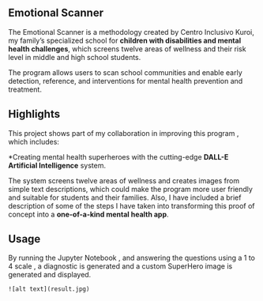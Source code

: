 ## Emotional Scanner 
The Emotional Scanner is a methodology created by Centro Inclusivo Kuroi, my family’s specialized school for **children with
disabilities and mental health challenges**, which screens twelve areas of wellness and their risk level in middle and high school
students. 

The program allows users to scan school communities and enable early detection, reference, and interventions for mental health prevention and treatment.

## Highlights
This project shows part of my collaboration in improving this program , which includes:

*Creating mental health superheroes with the cutting-edge **DALL-E Artificial Intelligence** system. 

The system screens twelve areas of wellness and creates images from simple text descriptions, which could make the program more user friendly and suitable for students and their families. 
Also, I have included a brief description of some of the steps I have taken into transforming this proof of concept into a **one-of-a-kind mental health app**.

## Usage
By running the Jupyter Notebook , and answering the questions using a 1 to 4 scale , a diagnostic is generated and a custom SuperHero image is generated and displayed.

	![alt text](result.jpg)
